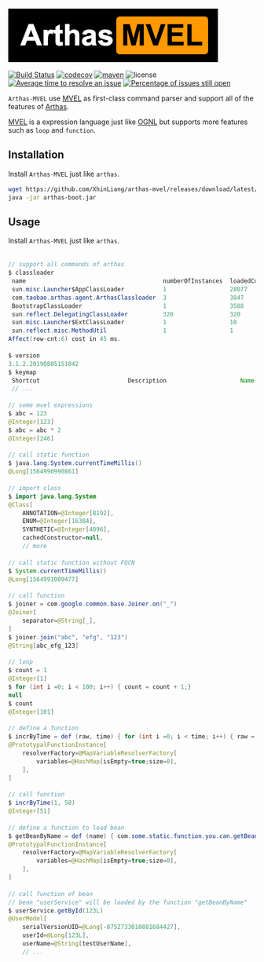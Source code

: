 ![arthas](static/arthas-mvel.png)

[![Build Status](https://travis-ci.org/alibaba/arthas.svg?branch=master)](https://travis-ci.org/alibaba/arthas) [![codecov](https://codecov.io/gh/alibaba/arthas/branch/master/graph/badge.svg)](https://codecov.io/gh/alibaba/arthas) [![maven](https://img.shields.io/maven-central/v/com.taobao.arthas/arthas-packaging.svg)](https://search.maven.org/search?q=g:com.taobao.arthas) ![license](https://img.shields.io/github/license/alibaba/arthas.svg) [![Average time to resolve an issue](http://isitmaintained.com/badge/resolution/alibaba/arthas.svg)](http://isitmaintained.com/project/alibaba/arthas "Average time to resolve an issue") [![Percentage of issues still open](http://isitmaintained.com/badge/open/alibaba/arthas.svg)](http://isitmaintained.com/project/alibaba/arthas "Percentage of issues still open")

`Arthas-MVEL` use [MVEL](http://mvel.documentnode.com) as first-class command parser and support all of the features of [Arthas](https://github.com/alibaba/arthas).

[MVEL](http://mvel.documentnode.com) is a expression language just like [OGNL](https://commons.apache.org/proper/commons-ognl/language-guide.html) but supports more features such as `loop` and `function`.

## Installation

Install `Arthas-MVEL` just like `arthas`.

```bash
wget https://github.com/XhinLiang/arthas-mvel/releases/download/latest/boot.jar
java -jar arthas-boot.jar
```

## Usage

Install `Arthas-MVEL` just like `arthas`.

```java

// support all commands of arthas
$ classloader
 name                                       numberOfInstances  loadedCountTotal
 sun.misc.Launcher$AppClassLoader           1                  28077
 com.taobao.arthas.agent.ArthasClassloader  3                  3847
 BootstrapClassLoader                       1                  3588
 sun.reflect.DelegatingClassLoader          320                320
 sun.misc.Launcher$ExtClassLoader           1                  10
 sun.reflect.misc.MethodUtil                1                  1
Affect(row-cnt:6) cost in 45 ms.

$ version
3.1.2.20190805151842
$ keymap
 Shortcut                         Description                     Name
 // ...

// some mvel expressions
$ abc = 123
@Integer[123]
$ abc = abc * 2
@Integer[246]

// call static function
$ java.lang.System.currentTimeMillis()
@Long[1564990990861]

// import class
$ import java.lang.System
@Class[
    ANNOTATION=@Integer[8192],
    ENUM=@Integer[16384],
    SYNTHETIC=@Integer[4096],
    cachedConstructor=null,
    // more

// call static function without FQCN
$ System.currentTimeMillis()
@Long[1564991009477]

// call function
$ joiner = com.google.common.base.Joiner.on("_")
@Joiner[
    separator=@String[_],
]
$ joiner.join("abc", "efg", "123")
@String[abc_efg_123]

// loop
$ count = 1
@Integer[1]
$ for (int i =0; i < 100; i++) { count = count + 1;}
null
$ count
@Integer[101]

// define a function
$ incrByTime = def (raw, time) { for (int i =0; i < time; i++) { raw = raw + 1;}; raw; }
@PrototypalFunctionInstance[
    resolverFactory=@MapVariableResolverFactory[
        variables=@HashMap[isEmpty=true;size=0],
    ],
]

// call function
$ incrByTime(1, 50)
@Integer[51]

// define a function to load bean
$ getBeanByName = def (name) { com.some.static.function.you.can.getBean(name) }
@PrototypalFunctionInstance[
    resolverFactory=@MapVariableResolverFactory[
        variables=@HashMap[isEmpty=true;size=0],
    ],
]

// call function of bean
// bean "userService" will be loaded by the function "getBeanByName"
$ userService.getById(123L)
@UserModel[
    serialVersionUID=@Long[-8752733010881684427],
    userId=@Long[123L],
    userName=@String[testUserName],
    // ...
```
